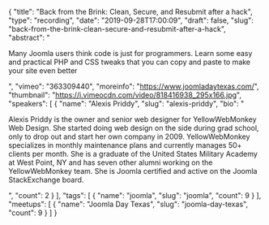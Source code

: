 {
  "title": "Back from the Brink: Clean, Secure, and Resubmit after a hack",
  "type": "recording",
  "date": "2019-09-28T17:00:09",
  "draft": false,
  "slug": "back-from-the-brink-clean-secure-and-resubmit-after-a-hack",
  "abstract": "<p>Many Joomla users think code is just for programmers. Learn some easy and practical PHP and CSS tweaks that you can copy and paste to make your site even better</p>",
  "vimeo": "363309440",
  "moreinfo": "https://www.joomladaytexas.com/",
  "thumbnail": "https://i.vimeocdn.com/video/818416938_295x166.jpg",
  "speakers": [
    {
      "name": "Alexis Priddy",
      "slug": "alexis-priddy",
      "bio": "<p>Alexis Priddy is the owner and senior web designer for YellowWebMonkey Web Design. She started doing web design on the side during grad school, only to drop out and start her own company in 2009. YellowWebMonkey specializes in monthly maintenance plans and currently manages 50+ clients per month. She is a graduate of the United States Military Academy at West Point, NY and has seven other alumni working on the YellowWebMonkey team. She is Joomla certified and active on the Joomla StackExchange board.</p>",
      "count": 2
    }
  ],
  "tags": [
    {
      "name": "joomla",
      "slug": "joomla",
      "count": 9
    }
  ],
  "meetups": [
    {
      "name": "Joomla Day Texas",
      "slug": "joomla-day-texas",
      "count": 9
    }
  ]
}
